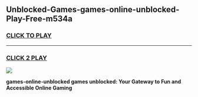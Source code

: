 
## Unblocked-Games-games-online-unblocked-Play-Free-m534a
<h3>
<a href="https://premium76.site?title=games-online-unblocked&ref=09A">CLICK TO PLAY</a></h3>
<hr>

<h3>
<a href="https://premium76.site?title=games-online-unblocked&ref=09A">CLICK 2 PLAY</a>
  
</h3>

<a href="https://premium76.site?title=games-online-unblocked&ref=09A"><img src="https://clearcache.store/games.png"></a>


**games-online-unblocked games unblocked: Your Gateway to Fun and Accessible Online Gaming**

